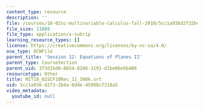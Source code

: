 ```yaml
---
content_type: resource
description: ''
file: /courses/18-02sc-multivariable-calculus-fall-2010/5cc1a936d2f32b4a8d4e45998c7318a5_MIT18_02SCF10Rec_11_300k.srt
file_size: 11889
file_type: application/x-subrip
learning_resource_types: []
license: https://creativecommons.org/licenses/by-nc-sa/4.0/
ocw_type: OCWFile
parent_title: 'Session 12: Equations of Planes II'
parent_type: CourseSection
parent_uid: 373d1bd0-0654-8266-3191-d1be06e5b406
resourcetype: Other
title: MIT18_02SCF10Rec_11_300k.srt
uid: 5cc1a936-d2f3-2b4a-8d4e-45998c7318a5
video_metadata:
  youtube_id: null
---
```

